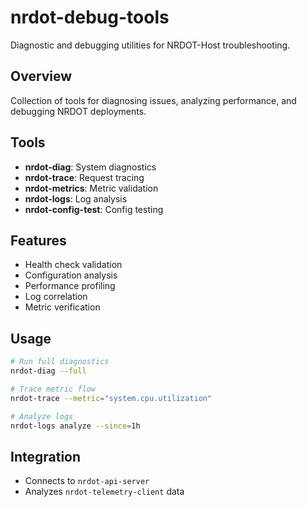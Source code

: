 # nrdot-debug-tools

Diagnostic and debugging utilities for NRDOT-Host troubleshooting.

## Overview
Collection of tools for diagnosing issues, analyzing performance, and debugging NRDOT deployments.

## Tools
- **nrdot-diag**: System diagnostics
- **nrdot-trace**: Request tracing
- **nrdot-metrics**: Metric validation
- **nrdot-logs**: Log analysis
- **nrdot-config-test**: Config testing

## Features
- Health check validation
- Configuration analysis
- Performance profiling
- Log correlation
- Metric verification

## Usage
```bash
# Run full diagnostics
nrdot-diag --full

# Trace metric flow
nrdot-trace --metric="system.cpu.utilization"

# Analyze logs
nrdot-logs analyze --since=1h
```

## Integration
- Connects to `nrdot-api-server`
- Analyzes `nrdot-telemetry-client` data
